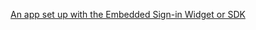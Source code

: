 [An app set up with the Embedded Sign-in Widget or SDK](/docs/guides/oie-embedded-common-download-setup-app/nodejs/main/)
